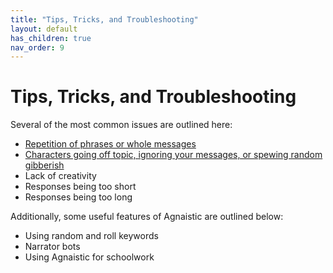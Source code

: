 ```yaml
---
title: "Tips, Tricks, and Troubleshooting"
layout: default
has_children: true
nav_order: 9
---
```

# Tips, Tricks, and Troubleshooting

Several of the most common issues are outlined here:

* [Repetition of phrases or whole messages](/docs/tips-tricks-and-troubleshooting/beating-repetition-with-llms)
* [Characters going off topic, ignoring your messages, or spewing random gibberish](/docs/tips-tricks-and-troubleshooting/off-topic-responses)
* Lack of creativity
* Responses being too short
* Responses being too long

Additionally, some useful features of Agnaistic are outlined below:

* Using random and roll keywords
* Narrator bots
* Using Agnaistic for schoolwork

